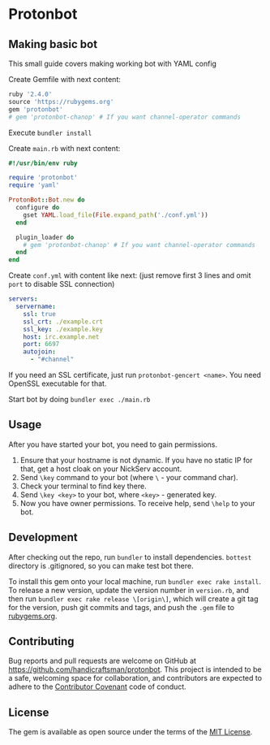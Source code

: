 # Protonbot


## Making basic bot

This small guide covers making working bot with YAML config

Create Gemfile with next content:

```ruby
ruby '2.4.0'
source 'https://rubygems.org'
gem 'protonbot'
# gem 'protonbot-chanop' # If you want channel-operator commands
```

Execute `bundler install`

Create `main.rb` with next content:

```ruby
#!/usr/bin/env ruby

require 'protonbot'
require 'yaml'

ProtonBot::Bot.new do
  configure do
    gset YAML.load_file(File.expand_path('./conf.yml'))
  end

  plugin_loader do
    # gem 'protonbot-chanop' # If you want channel-operator commands
  end
end
```

Create `conf.yml` with content like next: (just remove first 3 lines and omit `port` to disable SSL connection)

```yaml
servers:
  servername:
    ssl: true
    ssl_crt: ./example.crt
    ssl_key: ./example.key
    host: irc.example.net
    port: 6697
    autojoin:
      - "#channel"
```

If you need an SSL certificate, just run `protonbot-gencert <name>`. You need OpenSSL executable for that.

Start bot by doing `bundler exec ./main.rb`

## Usage

After you have started your bot, you need to gain permissions.

1. Ensure that your hostname is not dynamic. If you have no static IP for that,
  get a host cloak on your NickServ account.
2. Send `\key` command to your bot (where `\` - your command char).
3. Check your terminal to find key there.
4. Send `\key <key>` to your bot, where `<key>` - generated key.
5. Now you have owner permissions. To receive help, send `\help` to your bot.

## Development

After checking out the repo, run `bundler` to install dependencies. `bottest` directory is .gitignored, so you can make test bot there.

To install this gem onto your local machine, run `bundler exec rake install`. To release a new version, update the version number in `version.rb`, and then run `bundler exec rake release \[origin\]`, which will create a git tag for the version, push git commits and tags, and push the `.gem` file to [rubygems.org](https://rubygems.org).

## Contributing

Bug reports and pull requests are welcome on GitHub at https://github.com/handicraftsman/protonbot. This project is intended to be a safe, welcoming space for collaboration, and contributors are expected to adhere to the [Contributor Covenant](http://contributor-covenant.org) code of conduct.


## License

The gem is available as open source under the terms of the [MIT License](http://opensource.org/licenses/MIT).

